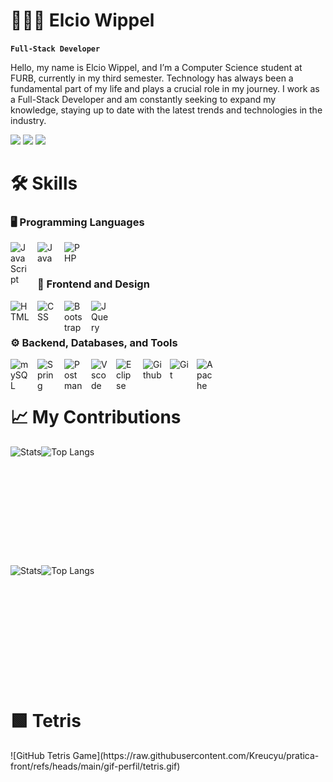 # 🧑🏻‍💻 Elcio Wippel

**`Full-Stack Developer`**

Hello, my name is Elcio Wippel, and I’m a Computer Science student at FURB, currently in my third semester. Technology has always been a fundamental part of my life and plays a crucial role in my journey. I work as a Full-Stack Developer and am constantly seeking to expand my knowledge, staying up to date with the latest trends and technologies in the industry.

<div> 
  <a href="https://www.linkedin.com/in/elciow/"><img src="https://img.shields.io/badge/-LinkedIn-%230077B5?style=for-the-badge&logo=linkedin&logoColor=white"></a>
  <a href="mailto:elciocleiton72@gmail.com"><img src="https://img.shields.io/badge/-Gmail-%23333?style=for-the-badge&logo=gmail&logoColor=white"></a>
  <a href="https://www.instagram.com/elciowp/"><img src="https://img.shields.io/badge/-Instagram-%23E4405F?style=for-the-badge&logo=instagram&logoColor=white"></a>
</div>

<h1>🛠️ Skills</h1>

### 🖥️ Programming Languages

<img align="left" alt="JavaScript" title="JavaScript" width="30px" style="padding-right: 13px;" src="https://cdn.jsdelivr.net/gh/devicons/devicon@latest/icons/javascript/javascript-original.svg" />
<img align="left" alt="Java" title="Java" width="30px" style="padding-right: 13px;" src="https://cdn.jsdelivr.net/gh/devicons/devicon@latest/icons/java/java-original-wordmark.svg"/>
<img align="left" alt="PHP" title="PHP" width="30px" style="padding-right: 13px;" src="https://cdn.jsdelivr.net/gh/devicons/devicon@latest/icons/php/php-original.svg" />
<br/>
<br/>

### 🎨 Frontend and Design

<img align="left" alt="HTML" title="HTML" width="30px" style="padding-right: 13px;" src="https://cdn.jsdelivr.net/gh/devicons/devicon@latest/icons/html5/html5-original.svg" />
<img align="left" alt="CSS" title="CSS" width="30px" style="padding-right: 13px;" src="https://cdn.jsdelivr.net/gh/devicons/devicon@latest/icons/css3/css3-original.svg" />
<img align="left" alt="Bootstrap" title="Bootstrap" width="30px" style="padding-right: 13px;" src="https://cdn.jsdelivr.net/gh/devicons/devicon@latest/icons/bootstrap/bootstrap-original.svg" />
<img align="left" alt="JQuery" title="JQuery" width="30px" style="padding-right: 13px;" src="https://cdn.jsdelivr.net/gh/devicons/devicon@latest/icons/jquery/jquery-original.svg" />
<br/>
<br/>

### ⚙️ Backend, Databases, and Tools

<img align="left" alt="mySQL" title="mySQL" width="30px" style="padding-right: 13px;" src="https://cdn.jsdelivr.net/gh/devicons/devicon@latest/icons/mysql/mysql-original.svg"/>
<img align="left" alt="Spring" title="Spring" width="30px" style="padding-right: 13px;"  src="https://cdn.jsdelivr.net/gh/devicons/devicon@latest/icons/spring/spring-original.svg" />
<img align="left" alt="Postman" title="Postman" width="30px" style="padding-right: 13px;" src="https://cdn.jsdelivr.net/gh/devicons/devicon@latest/icons/postman/postman-original.svg" />
<img align="left" alt="Vscode" title="Vscode" width="30px" style="padding-right: 10px;" src="https://cdn.jsdelivr.net/gh/devicons/devicon@latest/icons/vscode/vscode-original.svg"/>
<img align="left" alt="Eclipse" title="Eclipse" width="30px" style="padding-right: 13px;" src="https://cdn.jsdelivr.net/gh/devicons/devicon@latest/icons/eclipse/eclipse-original.svg"/>
<img align="left" alt="Github" title="Github" width="30px" style="padding-right: 13px;"  src="https://cdn.jsdelivr.net/gh/devicons/devicon@latest/icons/github/github-original.svg" />
<img align="left" alt="Git" title="Git" width="30px" style="padding-right: 13px;" src="https://cdn.jsdelivr.net/gh/devicons/devicon@latest/icons/git/git-original.svg" />
<img align="left" alt="Apache" title="Apache" width="30px" style="padding-right: 13px;" src="https://cdn.jsdelivr.net/gh/devicons/devicon@latest/icons/apache/apache-original.svg" />

<br/>
<br/>

<h1>📈 My Contributions</h1>

<div style="display: flex;">
  <a href="https://github.com/kreucyu/github-readme-stats#gh-dark-mode-only">
    <img align="left" alt="Stats" title="Stats" height="190" src="https://github-readme-stats.vercel.app/api?username=Kreucyu&show_icons=true&theme=dark&include_all_commits=true&icon_color=ffffff&title_color=ffffff&text_color=ffffff&bg_color=0D1117&border_color=3D444D" />
  </a>
  <a href="https://github.com/kreucyu/github-readme-stats#gh-dark-mode-only">
    <img align="left" alt="Top Langs" title="Top Langs" height="190" src="https://github-readme-stats.vercel.app/api/top-langs/?username=Kreucyu&layout=compact&theme=dark&icon_color=ffffff&title_color=ffffff&text_color=ffffff&bg_color=0D1117&border_color=3D444D" />
  </a>
</div>

<div style="display: flex;">
  <a href="https://github.com/kreucyu/github-readme-stats#gh-light-mode-only">
    <img align="left" alt="Stats" title="Stats" height="190" src="https://github-readme-stats.vercel.app/api?username=Kreucyu&show_icons=true&theme=default&icon_color=000000&title_color=000000&text_color=000000&bg_color=ffffff&border_color=D1D9E0" />
  </a>
  <a href="https://github.com/kreucyu/github-readme-stats#gh-light-mode-only">
    <img align="left" alt="Top Langs" title="Top Langs" height="190" src="https://github-readme-stats.vercel.app/api/top-langs/?username=Kreucyu&layout=compact&theme=default&icon_color=000000&title_color=000000&text_color=000000&bg_color=ffffff&border_color=D1D9E0" />
  </a>
</div>

<h1>🟩 Tetris</h1>
![GitHub Tetris Game](https://raw.githubusercontent.com/Kreucyu/pratica-front/refs/heads/main/gif-perfil/tetris.gif)
